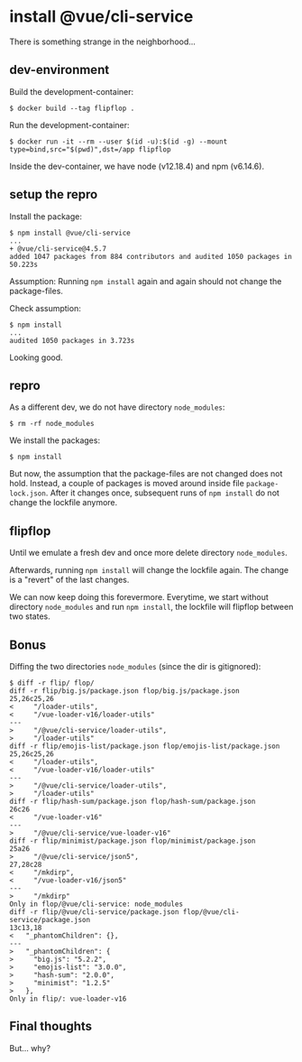 # install @vue/cli-service

There is something strange in the neighborhood...

## dev-environment

Build the development-container:
```
$ docker build --tag flipflop .
```

Run the development-container:
```
$ docker run -it --rm --user $(id -u):$(id -g) --mount type=bind,src="$(pwd)",dst=/app flipflop
```

Inside the dev-container, we have node (v12.18.4) and npm (v6.14.6).

## setup the repro

Install the package:
```
$ npm install @vue/cli-service
...
+ @vue/cli-service@4.5.7
added 1047 packages from 884 contributors and audited 1050 packages in 50.223s
```

Assumption: Running `npm install` again and again should not change the package-files.

Check assumption:
```
$ npm install
...
audited 1050 packages in 3.723s
```

Looking good.

## repro

As a different dev, we do not have directory `node_modules`:
```
$ rm -rf node_modules
```

We install the packages:
```
$ npm install
```

But now, the assumption that the package-files are not changed does not hold.
Instead, a couple of packages is moved around inside file `package-lock.json`.
After it changes once, subsequent runs of `npm install` do not change the lockfile anymore.

## flipflop

Until we emulate a fresh dev and once more delete directory `node_modules`.

Afterwards, running `npm install` will change the lockfile again.
The change is a "revert" of the last changes.

We can now keep doing this forevermore.
Everytime, we start without directory `node_modules` and run `npm install`,
the lockfile will flipflop between two states.

## Bonus

Diffing the two directories `node_modules` (since the dir is gitignored):
```
$ diff -r flip/ flop/
diff -r flip/big.js/package.json flop/big.js/package.json
25,26c25,26
<     "/loader-utils",
<     "/vue-loader-v16/loader-utils"
---
>     "/@vue/cli-service/loader-utils",
>     "/loader-utils"
diff -r flip/emojis-list/package.json flop/emojis-list/package.json
25,26c25,26
<     "/loader-utils",
<     "/vue-loader-v16/loader-utils"
---
>     "/@vue/cli-service/loader-utils",
>     "/loader-utils"
diff -r flip/hash-sum/package.json flop/hash-sum/package.json
26c26
<     "/vue-loader-v16"
---
>     "/@vue/cli-service/vue-loader-v16"
diff -r flip/minimist/package.json flop/minimist/package.json
25a26
>     "/@vue/cli-service/json5",
27,28c28
<     "/mkdirp",
<     "/vue-loader-v16/json5"
---
>     "/mkdirp"
Only in flop/@vue/cli-service: node_modules
diff -r flip/@vue/cli-service/package.json flop/@vue/cli-service/package.json
13c13,18
<   "_phantomChildren": {},
---
>   "_phantomChildren": {
>     "big.js": "5.2.2",
>     "emojis-list": "3.0.0",
>     "hash-sum": "2.0.0",
>     "minimist": "1.2.5"
>   },
Only in flip/: vue-loader-v16
```

## Final thoughts

But... why?
